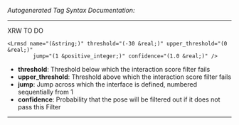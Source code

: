 _Autogenerated Tag Syntax Documentation:_

---
XRW TO DO

```
<Lrmsd name="(&string;)" threshold="(-30 &real;)" upper_threshold="(0 &real;)"
        jump="(1 &positive_integer;)" confidence="(1.0 &real;)" />
```

-   **threshold**: Threshold below which the interaction score filter fails
-   **upper_threshold**: Threshold above which the interaction score filter fails
-   **jump**: Jump across which the interface is defined, numbered sequentially from 1
-   **confidence**: Probability that the pose will be filtered out if it does not pass this Filter

---
